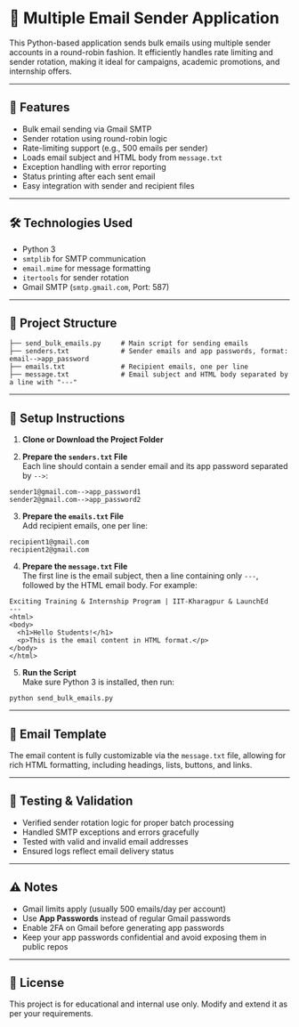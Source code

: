
# 📧 Multiple Email Sender Application

This Python-based application sends bulk emails using multiple sender accounts in a round-robin fashion. It efficiently handles rate limiting and sender rotation, making it ideal for campaigns, academic promotions, and internship offers.

---

## 🚀 Features

- Bulk email sending via Gmail SMTP  
- Sender rotation using round-robin logic  
- Rate-limiting support (e.g., 500 emails per sender)  
- Loads email subject and HTML body from `message.txt`  
- Exception handling with error reporting  
- Status printing after each sent email  
- Easy integration with sender and recipient files  

---

## 🛠️ Technologies Used

- Python 3  
- `smtplib` for SMTP communication  
- `email.mime` for message formatting  
- `itertools` for sender rotation  
- Gmail SMTP (`smtp.gmail.com`, Port: 587)  

---

## 📂 Project Structure

```
├── send_bulk_emails.py     # Main script for sending emails  
├── senders.txt             # Sender emails and app passwords, format: email-->app_password  
├── emails.txt              # Recipient emails, one per line  
├── message.txt             # Email subject and HTML body separated by a line with "---"  
```

---

## 📝 Setup Instructions

1. **Clone or Download the Project Folder**

2. **Prepare the `senders.txt` File**  
Each line should contain a sender email and its app password separated by `-->`:  
```
sender1@gmail.com-->app_password1
sender2@gmail.com-->app_password2
```

3. **Prepare the `emails.txt` File**  
Add recipient emails, one per line:  
```
recipient1@gmail.com
recipient2@gmail.com
```

4. **Prepare the `message.txt` File**  
The first line is the email subject, then a line containing only `---`, followed by the HTML email body. For example:  
```
Exciting Training & Internship Program | IIT-Kharagpur & LaunchEd
---
<html>
<body>
  <h1>Hello Students!</h1>
  <p>This is the email content in HTML format.</p>
</body>
</html>
```

5. **Run the Script**  
Make sure Python 3 is installed, then run:  
```
python send_bulk_emails.py
```

---

## 💌 Email Template

The email content is fully customizable via the `message.txt` file, allowing for rich HTML formatting, including headings, lists, buttons, and links.

---

## 🧪 Testing & Validation

- Verified sender rotation logic for proper batch processing  
- Handled SMTP exceptions and errors gracefully  
- Tested with valid and invalid email addresses  
- Ensured logs reflect email delivery status  

---

## ⚠️ Notes

- Gmail limits apply (usually 500 emails/day per account)  
- Use **App Passwords** instead of regular Gmail passwords  
- Enable 2FA on Gmail before generating app passwords  
- Keep your app passwords confidential and avoid exposing them in public repos  

---

## 📃 License

This project is for educational and internal use only. Modify and extend it as per your requirements.

